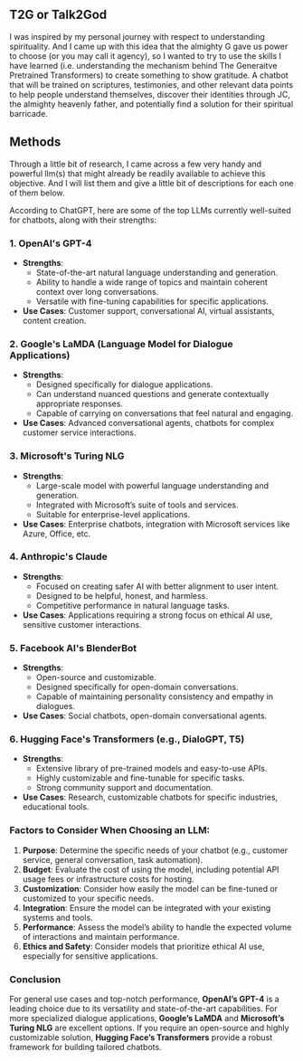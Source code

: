 ## T2G or Talk2God 
I was inspired by my personal journey with respect to understanding spirituality. And I came up with this idea that the almighty G gave us power to choose (or you may call it agency), so I wanted to try to use the skills I have learned (i.e. understanding the mechanism behind The Generaitve Pretrained Transformers) to create something to show gratitude. A chatbot that will be trained on scriptures, testimonies, and other relevant data points to help people 
understand themselves, discover their identities through JC, the almighty heavenly father, and potentially find a solution for their spiritual barricade. 

## Methods 

Through a little bit of research, I came across a few very handy and powerful llm(s) that might already be readily available to achieve this objective. 
And I will list them and give a little bit of descriptions for each one of them below. 

According to ChatGPT, here are some of the top LLMs currently well-suited for chatbots, along with their strengths:

### 1. **OpenAI's GPT-4**
- **Strengths**: 
  - State-of-the-art natural language understanding and generation.
  - Ability to handle a wide range of topics and maintain coherent context over long conversations.
  - Versatile with fine-tuning capabilities for specific applications.
- **Use Cases**: Customer support, conversational AI, virtual assistants, content creation.

### 2. **Google's LaMDA (Language Model for Dialogue Applications)**
- **Strengths**: 
  - Designed specifically for dialogue applications.
  - Can understand nuanced questions and generate contextually appropriate responses.
  - Capable of carrying on conversations that feel natural and engaging.
- **Use Cases**: Advanced conversational agents, chatbots for complex customer service interactions.

### 3. **Microsoft's Turing NLG**
- **Strengths**: 
  - Large-scale model with powerful language understanding and generation.
  - Integrated with Microsoft’s suite of tools and services.
  - Suitable for enterprise-level applications.
- **Use Cases**: Enterprise chatbots, integration with Microsoft services like Azure, Office, etc.

### 4. **Anthropic's Claude**
- **Strengths**: 
  - Focused on creating safer AI with better alignment to user intent.
  - Designed to be helpful, honest, and harmless.
  - Competitive performance in natural language tasks.
- **Use Cases**: Applications requiring a strong focus on ethical AI use, sensitive customer interactions.

### 5. **Facebook AI's BlenderBot**
- **Strengths**: 
  - Open-source and customizable.
  - Designed specifically for open-domain conversations.
  - Capable of maintaining personality consistency and empathy in dialogues.
- **Use Cases**: Social chatbots, open-domain conversational agents.

### 6. **Hugging Face's Transformers (e.g., DialoGPT, T5)**
- **Strengths**: 
  - Extensive library of pre-trained models and easy-to-use APIs.
  - Highly customizable and fine-tunable for specific tasks.
  - Strong community support and documentation.
- **Use Cases**: Research, customizable chatbots for specific industries, educational tools.

### Factors to Consider When Choosing an LLM:
1. **Purpose**: Determine the specific needs of your chatbot (e.g., customer service, general conversation, task automation).
2. **Budget**: Evaluate the cost of using the model, including potential API usage fees or infrastructure costs for hosting.
3. **Customization**: Consider how easily the model can be fine-tuned or customized to your specific needs.
4. **Integration**: Ensure the model can be integrated with your existing systems and tools.
5. **Performance**: Assess the model’s ability to handle the expected volume of interactions and maintain performance.
6. **Ethics and Safety**: Consider models that prioritize ethical AI use, especially for sensitive applications.

### Conclusion
For general use cases and top-notch performance, **OpenAI’s GPT-4** is a leading choice due to its versatility and state-of-the-art capabilities. For more specialized dialogue applications, **Google’s LaMDA** and **Microsoft’s Turing NLG** are excellent options. If you require an open-source and highly customizable solution, **Hugging Face’s Transformers** provide a robust framework for building tailored chatbots.

